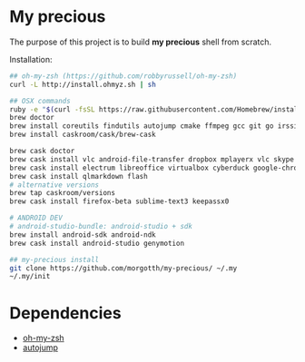 
# My precious #

The purpose of this project is to build **my precious** shell from scratch.

Installation:

```bash
## oh-my-zsh (https://github.com/robbyrussell/oh-my-zsh)
curl -L http://install.ohmyz.sh | sh

## OSX commands
ruby -e "$(curl -fsSL https://raw.githubusercontent.com/Homebrew/install/master/install)"
brew doctor
brew install coreutils findutils autojump cmake ffmpeg gcc git go irssi latex2rtf mkvtoolnix ncdu scala tmux tree wget htop rename
brew install caskroom/cask/brew-cask

brew cask doctor
brew cask install vlc android-file-transfer dropbox mplayerx vlc skype alfred iterm2 spotify
brew cask install electrum libreoffice virtualbox cyberduck google-chrome the-unarchiver tunnelblick
brew cask install qlmarkdown flash
# alternative versions
brew tap caskroom/versions
brew cask install firefox-beta sublime-text3 keepassx0

# ANDROID DEV
# android-studio-bundle: android-studio + sdk
brew install android-sdk android-ndk
brew cask install android-studio genymotion

## my-precious install
git clone https://github.com/morgotth/my-precious/ ~/.my
~/.my/init
```

# Dependencies #

- [oh-my-zsh](https://github.com/robbyrussell/oh-my-zsh)
- [autojump](https://github.com/joelthelion/autojump)

